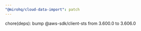 ```yaml
---
"@mirohq/cloud-data-import": patch
---
```


chore(deps): bump @aws-sdk/client-sts from 3.600.0 to 3.606.0
